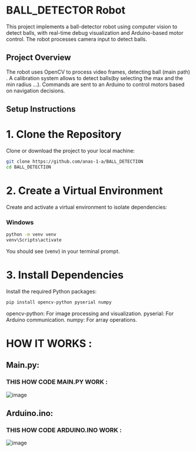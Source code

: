 # BALL_DETECTOR Robot
 This project implements a ball-detector robot using computer vision to detect balls, with real-time debug visualization and Arduino-based motor control. The robot processes camera input to detect balls.

## Project Overview
 The robot uses OpenCV to process video frames, detecting ball (main path)  . A calibration system allows to detect balls(by selecting the max and the min radius ...). Commands are sent to an Arduino to control motors based on navigation decisions.

## Setup Instructions
# 1. Clone the Repository
Clone or download the project to your local machine:
```bash
git clone https://github.com/anas-1-a/BALL_DETECTION
cd BALL_DETECTION
```
# 2. Create a Virtual Environment
Create and activate a virtual environment to isolate dependencies:
### Windows
``` bash
python -m venv venv
venv\Scripts\activate
```
You should see (venv) in your terminal prompt.
# 3. Install Dependencies
Install the required Python packages:
```bash
pip install opencv-python pyserial numpy
```
opencv-python: For image processing and visualization.
pyserial: For Arduino communication.
numpy: For array operations.


# HOW IT WORKS :
## Main.py: 


### THIS HOW CODE MAIN.PY WORK :

![image](https://github.com/user-attachments/assets/1b8fff3e-836a-48c0-a733-b14cd712207c)

## Arduino.ino:


### THIS HOW CODE ARDUINO.INO WORK :

![image](https://github.com/user-attachments/assets/28eeb253-dd2a-4382-a19f-9eb1586266bd)

